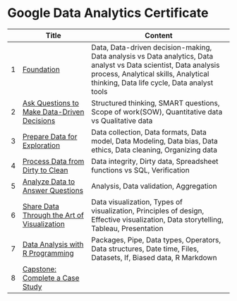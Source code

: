 # Google Data Analytics Certificate

| |Title|Content|
|---|---|---|
|1|<a href='https://github.com/barneywill/google_data_analytics_certificate/tree/main/1.Foundation'>Foundation</a>|Data, Data-driven decision-making, Data analysis vs Data analytics, Data analyst vs Data scientist, Data analysis process, Analytical skills, Analytical thinking, Data life cycle, Data analyst tools|
|2|<a href='https://github.com/barneywill/google_data_analytics_certificate/tree/main/2.Ask'>Ask Questions to Make Data-Driven Decisions</a>|Structured thinking, SMART questions, Scope of work(SOW), Quantitative data vs Qualitative data|
|3|<a href='https://github.com/barneywill/google_data_analytics_certificate/tree/main/3.Prepare'>Prepare Data for Exploration</a>|Data collection, Data formats, Data model, Data Modeling, Data bias, Data ethics, Data cleaning, Organizing data|
|4|<a href='https://github.com/barneywill/google_data_analytics_certificate/tree/main/4.Process'>Process Data from Dirty to Clean</a>|Data integrity, Dirty data, Spreadsheet functions vs SQL, Verification|
|5|<a href='https://github.com/barneywill/google_data_analytics_certificate/tree/main/5.Analyze'>Analyze Data to Answer Questions</a>|Analysis, Data validation, Aggregation|
|6|<a href='https://github.com/barneywill/google_data_analytics_certificate/tree/main/6.Share'>Share Data Through the Art of Visualization</a>|Data visualization, Types of visualization, Principles of design, Effective visualization, Data storytelling, Tableau, Presentation|
|7|<a href='https://github.com/barneywill/google_data_analytics_certificate/tree/main/7.R'>Data Analysis with R Programming</a>|Packages, Pipe, Data types, Operators, Data structures, Date time, Files, Datasets, If, Biased data, R Markdown|
|8|<a href='https://github.com/barneywill/google_data_analytics_certificate/tree/main/8.Capstone'>Capstone: Complete a Case Study</a>||
